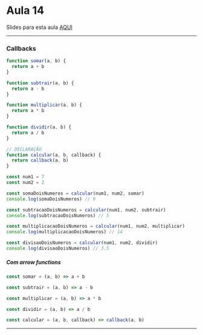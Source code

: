 # Aula 14

Slides para esta aula [AQUI](https://www.canva.com/design/DAF1BEpkKCU/B5BiLp4n-sSxvamWgOE4ug/view?utm_content=DAF1BEpkKCU&utm_campaign=designshare&utm_medium=link&utm_source=editor)

---

### Callbacks

```javascript
function somar(a, b) {
  return a + b
}

function subtrair(a, b) {
  return a - b
}

function multiplicar(a, b) {
  return a * b
}

function dividir(a, b) {
  return a / b
}

// DECLARAÇÃO
function calcular(a, b, callback) {
  return callback(a, b)
}

const num1 = 7
const num2 = 2

const somaDoisNumeros = calcular(num1, num2, somar)
console.log(somaDoisNumeros) // 9

const subtracaoDoisNumeros = calcular(num1, num2, subtrair)
console.log(subtracaoDoisNumeros) // 5

const multiplicacaoDoisNumeros = calcular(num1, num2, multiplicar)
console.log(multiplicacaoDoisNumeros) // 14

const divisaoDoisNumeros = calcular(num1, num2, dividir)
console.log(divisaoDoisNumeros) // 3.5
```

##### Com arrow functions

```javascript
const somar = (a, b) => a + b

const subtrair = (a, b) => a - b

const multiplicar = (a, b) => a * b

const dividir = (a, b) => a / b

const calcular = (a, b, callback) => callback(a, b)
```

---